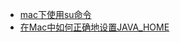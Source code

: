 - [mac下使用su命令](https://blog.csdn.net/maxsky/article/details/44905003)
- [在Mac中如何正确地设置JAVA_HOME](https://blog.csdn.net/a158123/article/details/79684499)
